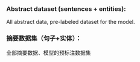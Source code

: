 ### Abstract dataset (sentences + entities): 

   All abstract data, pre-labeled dataset for the model.

### 摘要数据集（句子+实体）：

  全部摘要数据、模型的预标注数据集

